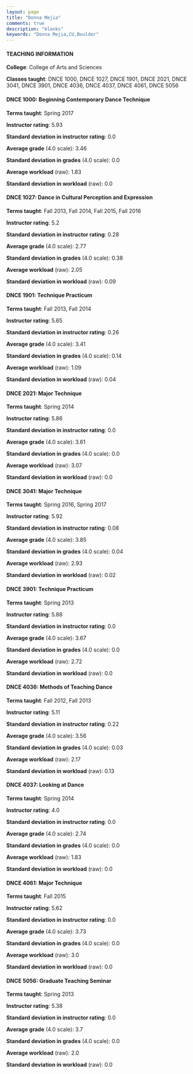 ```yaml
---
layout: page
title: "Donna Mejia" 
comments: true
description: "blanks"
keywords: "Donna Mejia,CU,Boulder"
---
```

<head>
<script src="https://ajax.googleapis.com/ajax/libs/jquery/2.1.3/jquery.min.js"></script>
<script src="https://dl.dropboxusercontent.com/s/pc42nxpaw1ea4o9/highcharts.js?dl=0"></script>
<!-- <script src="../assets/js/highcharts.js"></script> -->
<style type="text/css">@font-face {
	font-family: "Bebas Neue";
	src: url(https://www.filehosting.org/file/details/544349/BebasNeue Regular.otf) format("opentype");
	}
	h1.Bebas { 
		font-family: "Bebas Neue", Verdana, Tahoma;
	}
</style>
</head>
	   
#### TEACHING INFORMATION

**College**: College of Arts and Sciences

**Classes taught**: DNCE 1000, DNCE 1027, DNCE 1901, DNCE 2021, DNCE 3041, DNCE 3901, DNCE 4036, DNCE 4037, DNCE 4061, DNCE 5056

#### DNCE 1000: Beginning Contemporary Dance Technique

**Terms taught**: Spring 2017

**Instructor rating**: 5.93

**Standard deviation in instructor rating**: 0.0

**Average grade** (4.0 scale): 3.46

**Standard deviation in grades** (4.0 scale): 0.0

**Average workload** (raw): 1.83

**Standard deviation in workload** (raw): 0.0

#### DNCE 1027: Dance in Cultural Perception and Expression

**Terms taught**: Fall 2013, Fall 2014, Fall 2015, Fall 2016

**Instructor rating**: 5.2

**Standard deviation in instructor rating**: 0.28

**Average grade** (4.0 scale): 2.77

**Standard deviation in grades** (4.0 scale): 0.38

**Average workload** (raw): 2.05

**Standard deviation in workload** (raw): 0.09

#### DNCE 1901: Technique Practicum

**Terms taught**: Fall 2013, Fall 2014

**Instructor rating**: 5.65

**Standard deviation in instructor rating**: 0.26

**Average grade** (4.0 scale): 3.41

**Standard deviation in grades** (4.0 scale): 0.14

**Average workload** (raw): 1.09

**Standard deviation in workload** (raw): 0.04

#### DNCE 2021: Major Technique

**Terms taught**: Spring 2014

**Instructor rating**: 5.86

**Standard deviation in instructor rating**: 0.0

**Average grade** (4.0 scale): 3.61

**Standard deviation in grades** (4.0 scale): 0.0

**Average workload** (raw): 3.07

**Standard deviation in workload** (raw): 0.0

#### DNCE 3041: Major Technique

**Terms taught**: Spring 2016, Spring 2017

**Instructor rating**: 5.92

**Standard deviation in instructor rating**: 0.08

**Average grade** (4.0 scale): 3.85

**Standard deviation in grades** (4.0 scale): 0.04

**Average workload** (raw): 2.93

**Standard deviation in workload** (raw): 0.02

#### DNCE 3901: Technique Practicum

**Terms taught**: Spring 2013

**Instructor rating**: 5.88

**Standard deviation in instructor rating**: 0.0

**Average grade** (4.0 scale): 3.67

**Standard deviation in grades** (4.0 scale): 0.0

**Average workload** (raw): 2.72

**Standard deviation in workload** (raw): 0.0

#### DNCE 4036: Methods of Teaching Dance

**Terms taught**: Fall 2012, Fall 2013

**Instructor rating**: 5.11

**Standard deviation in instructor rating**: 0.22

**Average grade** (4.0 scale): 3.56

**Standard deviation in grades** (4.0 scale): 0.03

**Average workload** (raw): 2.17

**Standard deviation in workload** (raw): 0.13

#### DNCE 4037: Looking at Dance

**Terms taught**: Spring 2014

**Instructor rating**: 4.0

**Standard deviation in instructor rating**: 0.0

**Average grade** (4.0 scale): 2.74

**Standard deviation in grades** (4.0 scale): 0.0

**Average workload** (raw): 1.83

**Standard deviation in workload** (raw): 0.0

#### DNCE 4061: Major Technique

**Terms taught**: Fall 2015

**Instructor rating**: 5.62

**Standard deviation in instructor rating**: 0.0

**Average grade** (4.0 scale): 3.73

**Standard deviation in grades** (4.0 scale): 0.0

**Average workload** (raw): 3.0

**Standard deviation in workload** (raw): 0.0

#### DNCE 5056: Graduate Teaching Seminar

**Terms taught**: Spring 2013

**Instructor rating**: 5.38

**Standard deviation in instructor rating**: 0.0

**Average grade** (4.0 scale): 3.7

**Standard deviation in grades** (4.0 scale): 0.0

**Average workload** (raw): 2.0

**Standard deviation in workload** (raw): 0.0

